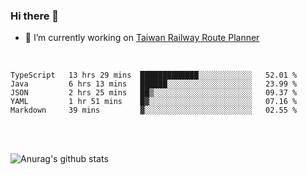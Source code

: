 ### Hi there 👋

- 🔭 I’m currently working on [Taiwan Railway Route Planner](https://github.com/Taiwan-Railway-Route-Planner)

<br/>

<!--START_SECTION:waka-->
```text
TypeScript   13 hrs 29 mins  █████████████░░░░░░░░░░░░   52.01 % 
Java         6 hrs 13 mins   ██████░░░░░░░░░░░░░░░░░░░   23.99 % 
JSON         2 hrs 25 mins   ██▒░░░░░░░░░░░░░░░░░░░░░░   09.37 % 
YAML         1 hr 51 mins    █▓░░░░░░░░░░░░░░░░░░░░░░░   07.16 % 
Markdown     39 mins         ▓░░░░░░░░░░░░░░░░░░░░░░░░   02.55 % 
```
<!--END_SECTION:waka-->

<br/>
<br/>

![Anurag's github stats](https://github-readme-stats.vercel.app/api?username=DepickereSven&show_icons=true&theme=tokyonight)



<!--
**DepickereSven/DepickereSven** is a ✨ _special_ ✨ repository because its `README.md` (this file) appears on your GitHub profile.

Here are some ideas to get you started:

- 🔭 I’m currently working on ...
- 🌱 I’m currently learning ...
- 👯 I’m looking to collaborate on ...
- 🤔 I’m looking for help with ...
- 💬 Ask me about ...
- 📫 How to reach me: ...
- 😄 Pronouns: ...
- ⚡ Fun fact: ...
-->
